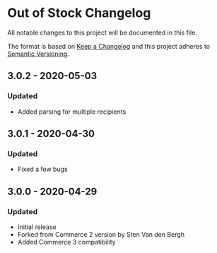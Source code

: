 # Out of Stock Changelog

All notable changes to this project will be documented in this file.

The format is based on [Keep a Changelog](http://keepachangelog.com/) and this project adheres to [Semantic Versioning](http://semver.org/).

## 3.0.2 - 2020-05-03
### Updated
- Added parsing for multiple recipients

## 3.0.1 - 2020-04-30
### Updated
- Fixed a few bugs

## 3.0.0 - 2020-04-29
### Updated
- Initial release
- Forked from Commerce 2 version by Sten Van den Bergh
- Added Commerce 3 compatibility
